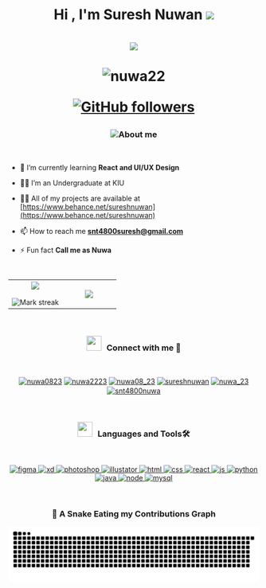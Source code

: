 
<h1 align="center"><b>Hi , I'm Suresh Nuwan </b><img src="https://media.giphy.com/media/hvRJCLFzcasrR4ia7z/giphy.gif" width="35"></h>

<p align="center">
  <a href="https://github.com/fairyland0926"><img src="https://readme-typing-svg.herokuapp.com/?lines=Web%20Developer...;Font%20End-eveloper...;and;Graphic%20Designer...;from;Sri%20Lanka;Always%20learning%20new%20tech&font=Pacifico&center=true&width=650&height=120&color=58a6ff&vCenter=true&size=45%22"></a>
</p>
<p align="center"> <img src="https://komarev.com/ghpvc/?username=nuwa22&label=Profile%20views&color=0e75b6&style=flat" alt="nuwa22" /> </p>

[![GitHub followers](https://img.shields.io/github/followers/nuwa22.svg?style=social&label=Followers)](https://github.com/nuwa22?tab=followers)

<h3 align="center" > <img src = "https://github.com/7oSkaaa/7oSkaaa/blob/main/Images/about_me.gif?raw=true" width = 50px>About me</h3>
<br>

- 🌱 I’m currently learning **React and UI/UX Design**

- 🧑‍🎓 I’m an Undergraduate at KIU

- 👨‍💻 All of my projects are available at [https://www.behance.net/sureshnuwan](https://www.behance.net/sureshnuwan)

- 📫 How to reach me **snt4800suresh@gmail.com**

- ⚡ Fun fact **Call me as Nuwa**

<br>
<!--- stats & Trophy (start) -->
<p align="center">
  <!--- stats (start) -->
<table align="center">
<tr border="none">
<td width="50%" align="center">
  
  <img  align="center"  src="https://github-readme-stats.vercel.app/api?username=nuwa22&theme=dark&show_icons=true&count_private=true" />
  <br></br>
  <img  title="🔥 Get streak stats for your profile at git.io/streak-stats" alt="Mark streak" src="https://github-readme-streak-stats.herokuapp.com/?user=nuwa22&theme=dark&hide_border=false" /> 
</td>

<td width="50%" align="center">

  <img  align="center"  src="https://github-readme-stats.anuraghazra1.vercel.app/api/top-langs/?username=nuwa22&theme=dark&hide_border=false&no-bg=true&no-frame=true&langs_count=10"/>
  
  </td>
</tr>
</table>
<!--- stats (end) -->
<br>

<h3 align="center" > <img src="https://media.giphy.com/media/iY8CRBdQXODJSCERIr/giphy.gif" width="30" height="30" style="margin-right: 10px;">Connect with me 🤝 </h3>

<br>
<p align="center">
<a href="https://linkedin.com/in/nuwa0823" target="blank"><img align="center" src="https://raw.githubusercontent.com/rahuldkjain/github-profile-readme-generator/master/src/images/icons/Social/linked-in-alt.svg" alt="nuwa0823" height="40" width="40" /></a>
<a href="https://fb.com/nuwa2223" target="blank"><img align="center" src="https://raw.githubusercontent.com/rahuldkjain/github-profile-readme-generator/master/src/images/icons/Social/facebook.svg" alt="nuwa2223" height="40" width="40" /></a>
<a href="https://instagram.com/nuwa08_23" target="blank"><img align="center" src="https://raw.githubusercontent.com/rahuldkjain/github-profile-readme-generator/master/src/images/icons/Social/instagram.svg" alt="nuwa08_23" height="40" width="40" /></a>
<a href="https://www.behance.net/sureshnuwan" target="blank"><img align="center" src="https://raw.githubusercontent.com/rahuldkjain/github-profile-readme-generator/master/src/images/icons/Social/behance.svg" alt="sureshnuwan" height="40" width="40" /></a>
<a href="https://www.youtube.com/c/nuwa_23" target="blank"><img align="center" src="https://raw.githubusercontent.com/rahuldkjain/github-profile-readme-generator/master/src/images/icons/Social/youtube.svg" alt="nuwa_23" height="40" width="40" /></a>
<a href="https://www.hackerrank.com/snt4800nuwa" target="blank"><img align="center" src="https://raw.githubusercontent.com/rahuldkjain/github-profile-readme-generator/master/src/images/icons/Social/hackerrank.svg" alt="snt4800nuwa" height="40" width="40" /></a>
</p>
<br>

<h3 align="center" > <img src="https://media.giphy.com/media/iY8CRBdQXODJSCERIr/giphy.gif" width="30" height="30" style="margin-right: 10px;">Languages and Tools🛠️</h3>

<br>
<p align="center">
 </a> <a href="" target="_blank" rel="noreferrer"> <img src="https://github.com/Scar1109/skill-icons/blob/main/icons/Figma-Dark.svg" alt="figma" width="40" height="40"/> </a> 
 <a href="" target="_blank" rel="noreferrer"> <img src="https://github.com/Scar1109/skill-icons/blob/main/icons/XD.svg" alt="xd" width="40" height="40"/> </a>
  <a href="https://www.photoshop.com/en" target="_blank" rel="noreferrer"> <img src="https://github.com/Scar1109/skill-icons/blob/main/icons/Photoshop.svg?short_path=d680ce0" alt="photoshop" width="40" height="40"/> </a> <a href="https://www.python.org" target="_blank" rel="noreferrer"> <img src="https://github.com/Scar1109/skill-icons/blob/main/icons/Illustrator.svg" alt="illustator" width="40" height="40"/> </a>
<a href="" target="_blank" rel="noreferrer"> <img src="https://github.com/Scar1109/skill-icons/blob/main/icons/HTML.svg" alt="html" width="40" height="40"/> </a> <a href="" target="_blank" rel="noreferrer"> <img src="https://github.com/Scar1109/skill-icons/blob/main/icons/CSS.svg" alt="css" width="40" height="40"/> </a> <a href="" target="_blank" rel="noreferrer"> <img src="https://github.com/Scar1109/skill-icons/blob/main/icons/JavaScript.svg" alt="react" width="40" height="40"/> </a> <a href="" target="_blank" rel="noreferrer"> <img src="https://github.com/Scar1109/skill-icons/blob/main/icons/React-Dark.svg" alt="js" width="40" height="40"/> </a> <a href="" target="_blank" rel="noreferrer"> <img src="https://github.com/Scar1109/skill-icons/blob/main/icons/Python-Dark.svg" alt="python" width="40" height="40"/> </a> <a href="" target="_blank" rel="noreferrer"> <img src="https://github.com/Scar1109/skill-icons/blob/main/icons/Java-Dark.svg" alt="java" width="40" height="40"/> </a> <a href="" target="_blank" rel="noreferrer"> <img src="https://github.com/Scar1109/skill-icons/blob/main/icons/NodeJS-Dark.svg" alt="node" width="40" height="40"/> </a> <a href="" target="_blank" rel="noreferrer"> <img src="https://github.com/Scar1109/skill-icons/blob/main/icons/MySQL-Dark.svg" alt="mysql" width="40" height="40"/> </a></p>

</br>
	
<h3 align='center'>🐍 A Snake Eating my Contributions Graph</h3>
	
<p align = "center">
	<img src = "https://github.com/7oSkaaa/7oSkaaa/blob/output/github-contribution-grid-snake.svg?" alt = "Snake Game"/>
</p>
